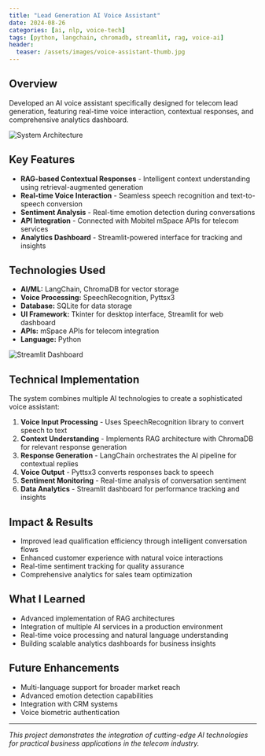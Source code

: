 ```yaml
---
title: "Lead Generation AI Voice Assistant"
date: 2024-08-26
categories: [ai, nlp, voice-tech]
tags: [python, langchain, chromadb, streamlit, rag, voice-ai]
header:
  teaser: /assets/images/voice-assistant-thumb.jpg
---
```


## Overview

Developed an AI voice assistant specifically designed for telecom lead generation, featuring real-time voice interaction, contextual responses, and comprehensive analytics dashboard.

![System Architecture](/assets/images/voice-assistant-architecture.png)

## Key Features

- **RAG-based Contextual Responses** - Intelligent context understanding using retrieval-augmented generation
- **Real-time Voice Interaction** - Seamless speech recognition and text-to-speech conversion
- **Sentiment Analysis** - Real-time emotion detection during conversations
- **API Integration** - Connected with Mobitel mSpace APIs for telecom services
- **Analytics Dashboard** - Streamlit-powered interface for tracking and insights

## Technologies Used

- **AI/ML:** LangChain, ChromaDB for vector storage
- **Voice Processing:** SpeechRecognition, Pyttsx3
- **Database:** SQLite for data storage
- **UI Framework:** Tkinter for desktop interface, Streamlit for web dashboard
- **APIs:** mSpace APIs for telecom integration
- **Language:** Python

![Streamlit Dashboard](/assets/images/voice-assistant-dashboard.png)

## Technical Implementation

The system combines multiple AI technologies to create a sophisticated voice assistant:

1. **Voice Input Processing** - Uses SpeechRecognition library to convert speech to text
2. **Context Understanding** - Implements RAG architecture with ChromaDB for relevant response generation
3. **Response Generation** - LangChain orchestrates the AI pipeline for contextual replies
4. **Voice Output** - Pyttsx3 converts responses back to speech
5. **Sentiment Monitoring** - Real-time analysis of conversation sentiment
6. **Data Analytics** - Streamlit dashboard for performance tracking and insights

## Impact & Results

- Improved lead qualification efficiency through intelligent conversation flows
- Enhanced customer experience with natural voice interactions
- Real-time sentiment tracking for quality assurance
- Comprehensive analytics for sales team optimization

## What I Learned

- Advanced implementation of RAG architectures
- Integration of multiple AI services in a production environment
- Real-time voice processing and natural language understanding
- Building scalable analytics dashboards for business insights

## Future Enhancements

- Multi-language support for broader market reach
- Advanced emotion detection capabilities
- Integration with CRM systems
- Voice biometric authentication

---

*This project demonstrates the integration of cutting-edge AI technologies for practical business applications in the telecom industry.*